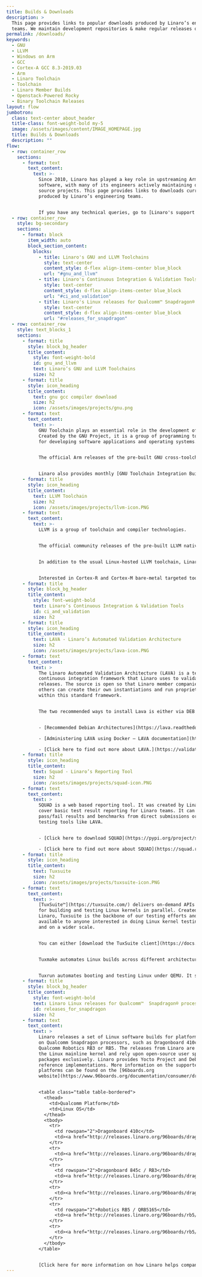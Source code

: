 ```yaml
---
title: Builds & Downloads
description: >
  This page provides links to popular downloads produced by Linaro’s engineering
  teams. We maintain development repositories & make regular releases of builds!
permalink: /downloads/
keywords:
  - GNU
  - LLVM
  - Windows on Arm
  - GCC
  - Cortex-A GCC 8.3-2019.03
  - Arm
  - Linaro Toolchain
  - Toolchain
  - Linaro Member Builds
  - Openstack-Powered Rocky
  - Binary Toolchain Releases
layout: flow
jumbotron:
  class: text-center about_header
  title-class: font-weight-bold my-5
  image: /assets/images/content/IMAGE_HOMEPAGE.jpg
  title: Builds & Downloads
  description: ""
flow:
  - row: container_row
    sections:
      - format: text
        text_content:
          text: >-
            Since 2010, Linaro has played a key role in upstreaming Arm
            software, with many of its engineers actively maintaining open
            source projects. This page provides links to downloads currently
            produced by Linaro’s engineering teams. 


            If you have any technical queries, go to [Linaro's support page](https://www.linaro.org/support/) to log a ticket with the Linaro Developer Technical Support team. For any other queries [click here](https://www.linaro.org/contact/).
  - row: container_row
    style: bg-secondary
    sections:
      - format: block
        item_width: auto
        block_section_content:
          blocks:
            - title: Linaro's GNU and LLVM Toolchains
              style: text-center
              content_style: d-flex align-items-center blue_block
              url: "#gnu_and_llvm"
            - title: Linaro's Continuous Integration & Validation Tools
              style: text-center
              content_style: d-flex align-items-center blue_block
              url: "#ci_and_validation"
            - title: Linaro's Linux releases for Qualcomm™ Snapdragon® processors
              style: text-center
              content_style: d-flex align-items-center blue_block
              url: "#releases_for_snapdragon"
  - row: container_row
    style: text_blocks_1
    sections:
      - format: title
        style: block_bg_header
        title_content:
          style: font-weight-bold
          id: gnu_and_llvm
          text: Linaro’s GNU and LLVM Toolchains
          size: h2
      - format: title
        style: icon_heading
        title_content:
          text: gnu gcc compiler download
          size: h2
          icon: /assets/images/projects/gnu.png
      - format: text
        text_content:
          text: >-
            GNU Toolchain plays an essential role in the development of Linux.
            Created by the GNU Project, it is a group of programming tools used
            for developing software applications and operating systems. 


            The official Arm releases of the pre-built GNU cross-toolchain for AArch64 and ARM 32-bit A-Profile cores are available on the [Arm Developer website](https://developer.arm.com/tools-and-software/open-source-software/developer-tools/gnu-toolchain/gnu-a/downloads).


            Linaro also provides monthly [GNU Toolchain Integration Builds](https://snapshots.linaro.org/gnu-toolchain/) which offer users a snapshot of the upstream build. These builds allow developers to test features from a pre-built binary as soon as it is upstream.
      - format: title
        style: icon_heading
        title_content:
          text: LLVM Toolchain
          size: h2
          icon: /assets/images/projects/llvm-icon.PNG
      - format: text
        text_content:
          text: >-
            LLVM is a group of toolchain and compiler technologies. 


            The official community releases of the pre-built LLVM native toolchain for AArch64 and ARM 32-bit A-Profile cores are built and tested by Linaro and are now available on [LLVM’s GitHub](https://github.com/llvm/llvm-project/releases/).


            In addition to the usual Linux-hosted LLVM toolchain, Linaro is now providing [official LLVM Toolchain for Windows on Arm](https://github.com/llvm/llvm-project/releases/download/llvmorg-12.0.0/LLVM-12.0.0-woa64.exe) starting with LLVM 12.0.0 release.


            Interested in Cortex-R and Cortex-M bare-metal targeted toolchains for Arm embedded processors? We’re working with Arm to supply a new release every year (with quarterly updates). Releases are maintained for two years. You can get these directly from [the Arm website](https://developer.arm.com/tools-and-software/open-source-software/developer-tools/gnu-toolchain/gnu-rm).
      - format: title
        style: block_bg_header
        title_content:
          style: font-weight-bold
          text: Linaro’s Continuous Integration & Validation Tools
          id: ci_and_validation
          size: h2
      - format: title
        style: icon_heading
        title_content:
          text: LAVA - Linaro’s Automated Validation Architecture
          size: h2
          icon: /assets/images/projects/lava-icon.PNG
      - format: text
        text_content:
          text: >
            The Linaro Automated Validation Architecture (LAVA) is a test and
            continuous integration framework that Linaro uses to validate its
            releases. The source is open so that Linaro member companies and
            others can create their own instantiations and run proprietary tests
            within this standard framework.


            The two recommended ways to install Lava is either via DEB or Docker:


            - [Recommended Debian Architectures](https://lava.readthedocs.io/en/latest/admin/basic-tutorials/instance/install/#debian)

            - [Administering LAVA using Docker — LAVA documentation](https://lava.readthedocs.io/en/latest/admin/basic-tutorials/instance/install/#docker)

            - [Click here to find out more about LAVA.](https://validation.linaro.org/)
      - format: title
        style: icon_heading
        title_content:
          text: Squad - Linaro’s Reporting Tool
          size: h2
          icon: /assets/images/projects/squad-icon.PNG
      - format: text
        text_content:
          text: >
            SQUAD is a web based reporting tool. It was created by Linaro to
            cover basic test result reporting for Linaro teams. It can collect
            pass/fail results and benchmarks from direct submissions or from
            testing tools like LAVA.


            - [Click here to download SQUAD](https://pypi.org/project/squad-client/)

            - [Click here to find out more about SQUAD](https://squad.readthedocs.io/en/latest/)
      - format: title
        style: icon_heading
        title_content:
          text: Tuxsuite
          size: h2
          icon: /assets/images/projects/tuxsuite-icon.PNG
      - format: text
        text_content:
          text: >-
            [TuxSuite™](https://tuxsuite.com/) delivers on-demand APIs and tools
            for building and testing Linux kernels in parallel. Created by
            Linaro, Tuxsuite is the backbone of our testing efforts and is
            available to anyone interested in doing Linux kernel testing faster
            and on a wider scale.


            You can either [download the TuxSuite client](https://docs.tuxsuite.com/#install-and-configure) to use Linaro’s TuxSuite service, or you can download the backend tools to run on your own.


            Tuxmake automates Linux builds across different architectures, configurations, targets, and toolchains. Specify your choices, and TuxMake drives the build for you, doing the same steps in the same way every time. [Download Tuxmake here](https://tuxmake.org/#installing-tuxmake).


            Tuxrun automates booting and testing Linux under QEMU. It supports almost all architectures supported by TuxMake. [Download Tuxrun here](https://tuxrun.org/install-pypi/).
      - format: title
        style: block_bg_header
        title_content:
          style: font-weight-bold
          text: Linaro Linux releases for Qualcomm™  Snapdragon® processors
          id: releases_for_snapdragon
          size: h2
      - format: text
        text_content:
          text: >
            Linaro releases a set of Linux software builds for platforms based
            on Qualcomm Snapdragon processors, such as Dragonboard 410c,
            Qualcomm Robotics RB3 or RB5. The releases from Linaro are based on
            the Linux mainline kernel and rely upon open-source user space
            packages exclusively. Linaro provides Yocto Project and Debian based
            reference implementations. More information on the supported
            platforms can be found on the [96boards.org
            website](https://www.96boards.org/documentation/consumer/dragonboard/).


            <table class="table table-bordered">
              <thead>
                <td>Qualcomm Platform</td>
                <td>Linux OS</td>
              </thead>
              <tbody>
                <tr>
                  <td rowspan="2">Dragonboard 410c</td>
                  <td><a href="http://releases.linaro.org/96boards/dragonboard410c/linaro/debian/latest/">Debian</a></td>
                </tr>
                <tr>
                  <td><a href="http://releases.linaro.org/96boards/dragonboard410c/linaro/openembedded/latest/">OpenEmbedded</a></td>
                </tr>
                <tr>
                  <td rowspan="2">Dragonboard 845c / RB3</td>
                  <td><a href="http://releases.linaro.org/96boards/dragonboard845c/linaro/debian/latest/">Debian</a></td>
                </tr>
                <tr>
                  <td><a href="http://releases.linaro.org/96boards/dragonboard845c/linaro/openembedded/latest/">OpenEmbedded</a></td>
                </tr>
                <tr>
                  <td rowspan="2">Robotics RB5 / QRB5165</td>
                  <td><a href="http://releases.linaro.org/96boards/rb5/linaro/debian/latest/">Debian</a></td>
                </tr>
                <tr>
                  <td><a href="http://releases.linaro.org/96boards/rb5/linaro/openembedded/latest/">OpenEmbedded</a></td>
                </tr>
              </tbody>
            </table>


            [Click here for more information on how Linaro helps companies upstream to Qualcomm platforms.](https://www.linaro.org/services/qualcomm-platforms-services/)
---
```

